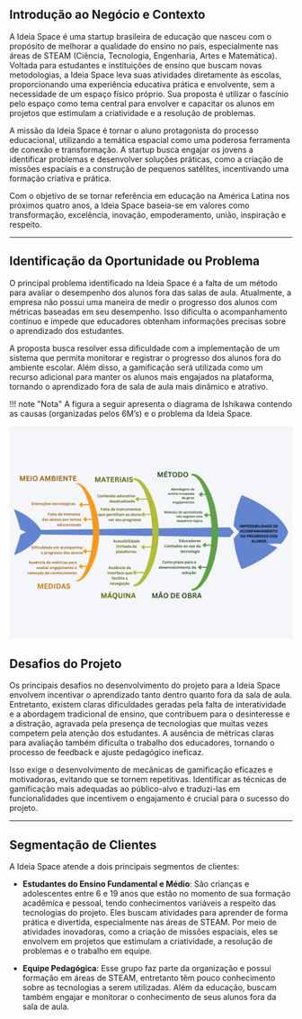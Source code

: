 ## Introdução ao Negócio e Contexto

A Ideia Space é uma startup brasileira de educação que nasceu com o propósito de melhorar a qualidade do ensino no país, especialmente nas áreas de STEAM (Ciência, Tecnologia, Engenharia, Artes e Matemática). Voltada para estudantes e instituições de ensino que buscam novas metodologias, a Ideia Space leva suas atividades diretamente às escolas, proporcionando uma experiência educativa prática e envolvente, sem a necessidade de um espaço físico próprio. Sua proposta é utilizar o fascínio pelo espaço como tema central para envolver e capacitar os alunos em projetos que estimulam a criatividade e a resolução de problemas.

A missão da Ideia Space é tornar o aluno protagonista do processo educacional, utilizando a temática espacial como uma poderosa ferramenta de conexão e transformação. A startup busca engajar os jovens a identificar problemas e desenvolver soluções práticas, como a criação de missões espaciais e a construção de pequenos satélites, incentivando uma formação criativa e prática.

Com o objetivo de se tornar referência em educação na América Latina nos próximos quatro anos, a Ideia Space baseia-se em valores como transformação, excelência, inovação, empoderamento, união, inspiração e respeito.

---

## Identificação da Oportunidade ou Problema

O principal problema identificado na Ideia Space é a falta de um método para avaliar o desempenho dos alunos fora das salas de aula. Atualmente, a empresa não possui uma maneira de medir o progresso dos alunos com métricas baseadas em seu desempenho. Isso dificulta o acompanhamento contínuo e impede que educadores obtenham informações precisas sobre o aprendizado dos estudantes.

A proposta busca resolver essa dificuldade com a implementação de um sistema que permita monitorar e registrar o progresso dos alunos fora do ambiente escolar. Além disso, a gamificação será utilizada como um recurso adicional para manter os alunos mais engajados na plataforma, tornando o aprendizado fora de sala de aula mais dinâmico e atrativo.

!!! note "Nota"
    A figura a seguir apresenta o diagrama de Ishikawa contendo as causas (organizadas pelos 6M’s) e o problema da Ideia Space.

![Diagrama de Ishikawa](../assets/ishikawa.png)

## Desafios do Projeto

Os principais desafios no desenvolvimento do projeto para a Ideia Space envolvem incentivar o aprendizado tanto dentro quanto fora da sala de aula. Entretanto, existem claras dificuldades geradas pela falta de interatividade e a abordagem tradicional de ensino, que contribuem para o desinteresse e a distração, agravada pela presença de tecnologias que muitas vezes competem pela atenção dos estudantes. A ausência de métricas claras para avaliação também dificulta o trabalho dos educadores, tornando o processo de feedback e ajuste pedagógico ineficaz. 

Isso exige o desenvolvimento de mecânicas de gamificação eficazes e motivadoras, evitando que se tornem repetitivas. Identificar as técnicas de gamificação mais adequadas ao público-alvo e traduzi-las em funcionalidades que incentivem o engajamento é crucial para o sucesso do projeto.

---

## Segmentação de Clientes

A Ideia Space atende a dois principais segmentos de clientes:

- **Estudantes do Ensino Fundamental e Médio**: São crianças e adolescentes entre 6 e 19 anos que estão no momento de sua formação acadêmica e pessoal, tendo conhecimentos variáveis a respeito das tecnologias do projeto. Eles buscam atividades para aprender de forma prática e divertida, especialmente nas áreas de STEAM. Por meio de atividades inovadoras, como a criação de missões espaciais, eles se envolvem em projetos que estimulam a criatividade, a resolução de problemas e o trabalho em equipe.

- **Equipe Pedagógica**: Esse grupo faz parte da organização e possui formação em áreas de STEAM, entretanto têm pouco conhecimento sobre as tecnologias a serem utilizadas. Além da educação, buscam também engajar e monitorar o conhecimento de seus alunos fora da sala de aula.
